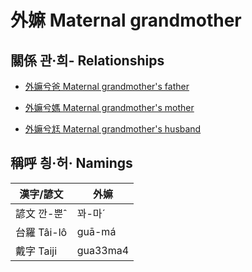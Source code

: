 # 外嫲 Maternal grandmother

## 關係 관·희- Relationships

- [外嫲兮爸 Maternal grandmother's father](member44.md)

- [外嫲兮媽 Maternal grandmother's mother](member45.md)

- [外嫲兮尪 Maternal grandmother's husband](member13.md)



## 稱呼 칑·허· Namings

漢字/諺文 | 外嫲
--- | ---
諺文 깐-뿐ˆ | 꽈-마ˊ
台羅 Tâi-lô | guā-má
戴字 Taiji | gua33ma4



